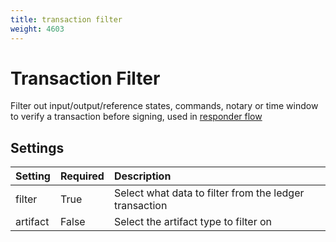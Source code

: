 ```yaml
---
title: transaction filter
weight: 4603
---
```


# Transaction Filter
Filter out input/output/reference states, commands, notary or time window to verify a transaction before signing, used in [responder flow](../../trigger/flowreceiver/README.md)

## Settings
| Setting       | Required | Description                                                                       |
|:--------------|:---------|:----------------------------------------------------------------------------------|
| filter        | True     | Select what data to filter from the ledger transaction                            |
| artifact      | False    | Select the artifact type to filter on                                             |
